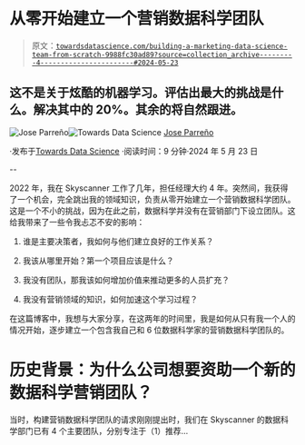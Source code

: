 # 从零开始建立一个营销数据科学团队

> 原文：[`towardsdatascience.com/building-a-marketing-data-science-team-from-scratch-9988fc30ad89?source=collection_archive---------4-----------------------#2024-05-23`](https://towardsdatascience.com/building-a-marketing-data-science-team-from-scratch-9988fc30ad89?source=collection_archive---------4-----------------------#2024-05-23)

## 这不是关于炫酷的机器学习。评估出最大的挑战是什么。解决其中的 20%。其余的将自然跟进。

[](https://medium.com/@joparga3?source=post_page---byline--9988fc30ad89--------------------------------)![Jose Parreño](https://medium.com/@joparga3?source=post_page---byline--9988fc30ad89--------------------------------)[](https://towardsdatascience.com/?source=post_page---byline--9988fc30ad89--------------------------------)![Towards Data Science](https://towardsdatascience.com/?source=post_page---byline--9988fc30ad89--------------------------------) [Jose Parreño](https://medium.com/@joparga3?source=post_page---byline--9988fc30ad89--------------------------------)

·发布于[Towards Data Science](https://towardsdatascience.com/?source=post_page---byline--9988fc30ad89--------------------------------) ·阅读时间：9 分钟·2024 年 5 月 23 日

--

2022 年，我在 Skyscanner 工作了几年，担任经理大约 4 年。突然间，我获得了一个机会，完全跳出我的领域知识，负责从零开始建立一个营销数据科学团队。这是一个不小的挑战，因为在此之前，数据科学并没有在营销部门下设立团队。这给我带来了一些令我忐忑不安的影响：

1.  谁是主要决策者，我如何与他们建立良好的工作关系？

1.  我该从哪里开始？第一个项目应该是什么？

1.  我没有团队，那我该如何增加价值来推动更多的人员扩充？

1.  我没有营销领域的知识，如何加速这个学习过程？

在这篇博客中，我想与大家分享，在这两年的时间里，我是如何从只有我一个人的情况开始，逐步建立一个包含我自己和 6 位数据科学家的营销数据科学团队的。

# 历史背景：为什么公司想要资助一个新的数据科学营销团队？

当时，构建营销数据科学团队的请求刚刚提出时，我们在 Skyscanner 的数据科学部门已有 4 个主要团队，分别专注于（1）推荐…
